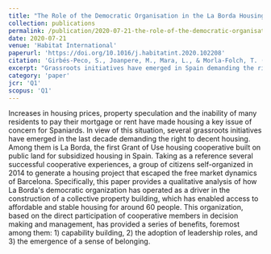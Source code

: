 ```yaml
---
title: "The Role of the Democratic Organisation in the La Borda Housing Cooperative in Spain"
collection: publications
permalink: /publication/2020-07-21-the-role-of-the-democratic-organisation
date: 2020-07-21
venue: 'Habitat International'
paperurl: 'https://doi.org/10.1016/j.habitatint.2020.102208'
citation: 'Girbés-Peco, S., Joanpere, M., Mara, L., & Morla-Folch, T. (2020). The Role of the Democratic Organisation in the La Borda Housing Cooperative in Spain. Habitat International, 102.'
excerpt: "Grassroots initiatives have emerged in Spain demanding the right to decent housing. La Borda offers an alternative to free market dynamics. Its democratic organization has promoted the project's success. Residents' involvement increased their capacities, leadership and bonds."
category: 'paper'
jcr: 'Q1'
scopus: 'Q1'
---
```


Increases in housing prices, property speculation and the inability of many residents to pay their mortgage or rent have made housing a key issue of concern for Spaniards. In view of this situation, several grassroots initiatives have emerged in the last decade demanding the right to decent housing. Among them is La Borda, the first Grant of Use housing cooperative built on public land for subsidized housing in Spain. Taking as a reference several successful cooperative experiences, a group of citizens self-organized in 2014 to generate a housing project that escaped the free market dynamics of Barcelona. Specifically, this paper provides a qualitative analysis of how La Borda's democratic organization has operated as a driver in the construction of a collective property building, which has enabled access to affordable and stable housing for around 60 people. This organization, based on the direct participation of cooperative members in decision making and management, has provided a series of benefits, foremost among them: 1) capability building, 2) the adoption of leadership roles, and 3) the emergence of a sense of belonging.
